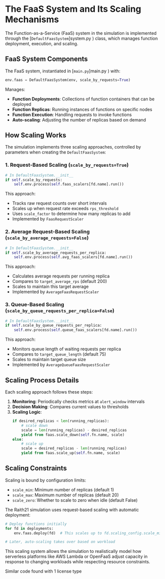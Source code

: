 # The FaaS System and Its Scaling Mechanisms

The Function-as-a-Service (FaaS) system in the simulation is implemented through the [`DefaultFaasSystem`]system.py ) class, which manages function deployment, execution, and scaling.

## FaaS System Components

The FaaS system, instantiated in [`main.py`]main.py ) with:

```python
env.faas = DefaultFaasSystem(env, scale_by_requests=True)
```

Manages:

- **Function Deployments**: Collections of function containers that can be deployed
- **Function Replicas**: Running instances of functions on specific nodes
- **Function Execution**: Handling requests to invoke functions
- **Auto-scaling**: Adjusting the number of replicas based on demand

## How Scaling Works

The simulation implements three scaling approaches, controlled by parameters when creating the `DefaultFaasSystem`:

### 1. Request-Based Scaling (`scale_by_requests=True`)

```python
# In DefaultFaasSystem.__init__
if self.scale_by_requests:
    self.env.process(self.faas_scalers[fd.name].run())
```

This approach:

- Tracks raw request counts over short intervals
- Scales up when request rate exceeds `rps_threshold`
- Uses `scale_factor` to determine how many replicas to add
- Implemented by `FaasRequestScaler`

### 2. Average Request-Based Scaling (`scale_by_average_requests=False`)

```python
# In DefaultFaasSystem.__init__
if self.scale_by_average_requests_per_replica:
    self.env.process(self.avg_faas_scalers[fd.name].run())
```

This approach:

- Calculates average requests per running replica
- Compares to `target_average_rps` (default 200)
- Scales to maintain this target average
- Implemented by `AverageFaasRequestScaler`

### 3. Queue-Based Scaling (`scale_by_queue_requests_per_replica=False`)

```python
# In DefaultFaasSystem.__init__
if self.scale_by_queue_requests_per_replica:
    self.env.process(self.queue_faas_scalers[fd.name].run())
```

This approach:

- Monitors queue length of waiting requests per replica
- Compares to `target_queue_length` (default 75)
- Scales to maintain target queue size
- Implemented by `AverageQueueFaasRequestScaler`

## Scaling Process Details

Each scaling approach follows these steps:

1. **Monitoring**: Periodically checks metrics at `alert_window` intervals
2. **Decision Making**: Compares current values to thresholds
3. **Scaling Logic**:
   ```python
   if desired_replicas < len(running_replicas):
       # scale down
       scale = len(running_replicas) - desired_replicas
       yield from faas.scale_down(self.fn.name, scale)
   else:
       # scale up
       scale = desired_replicas - len(running_replicas)
       yield from faas.scale_up(self.fn.name, scale)
   ```

## Scaling Constraints

Scaling is bound by configuration limits:

- `scale_min`: Minimum number of replicas (default 1)
- `scale_max`: Maximum number of replicas (default 20)
- `scale_zero`: Whether to scale to zero when idle (default False)

The Raith21 simulation uses request-based scaling with automatic deployment:

```python
# Deploy functions initially
for fd in deployments:
    env.faas.deploy(fd)  # This scales up to fd.scaling_config.scale_min

# Later, auto-scaling takes over based on workload
```

This scaling system allows the simulation to realistically model how serverless platforms like AWS Lambda or OpenFaaS adjust capacity in response to changing workloads while respecting resource constraints.

Similar code found with 1 license type

